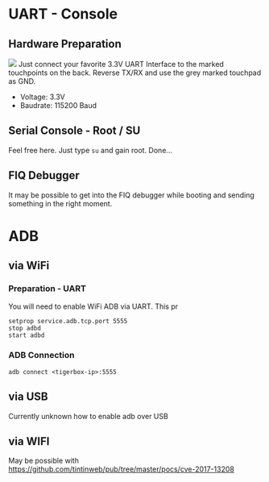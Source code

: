 # UART - Console
## Hardware Preparation
![](https://github.com/tigerbox-reverse-engineering/tigerbox/raw/master/pics/Backside-UART.jpg)
Just connect your favorite 3.3V UART Interface to the marked touchpoints on the back. Reverse TX/RX and use the grey marked touchpad as GND.
* Voltage: 3.3V
* Baudrate: 115200 Baud
## Serial Console - Root / SU
Feel free here. Just type `su` and gain root. Done...
## FIQ Debugger
It may be possible to get into the FIQ debugger while booting and sending something in the right moment.
# ADB
## via WiFi
### Preparation - UART
You will need to enable WiFi ADB via UART. This pr
```
setprop service.adb.tcp.port 5555
stop adbd
start adbd
```
### ADB Connection
```
adb connect <tigerbox-ip>:5555
```
## via USB
Currently unknown how to enable adb over USB

## via WIFI
May be possible with
https://github.com/tintinweb/pub/tree/master/pocs/cve-2017-13208
